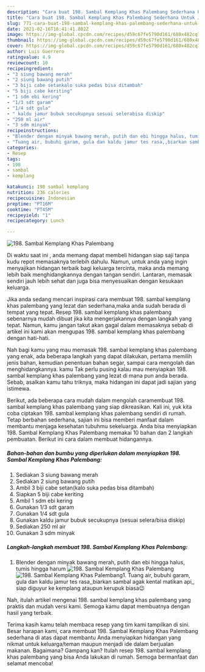 ```yaml
---
description: "Cara buat 198. Sambal Kemplang Khas Palembang Sederhana Untuk Jualan"
title: "Cara buat 198. Sambal Kemplang Khas Palembang Sederhana Untuk Jualan"
slug: 771-cara-buat-198-sambal-kemplang-khas-palembang-sederhana-untuk-jualan
date: 2021-02-16T16:41:41.802Z
image: https://img-global.cpcdn.com/recipes/d59c67fe5790d161/680x482cq70/198-sambal-kemplang-khas-palembang-foto-resep-utama.jpg
thumbnail: https://img-global.cpcdn.com/recipes/d59c67fe5790d161/680x482cq70/198-sambal-kemplang-khas-palembang-foto-resep-utama.jpg
cover: https://img-global.cpcdn.com/recipes/d59c67fe5790d161/680x482cq70/198-sambal-kemplang-khas-palembang-foto-resep-utama.jpg
author: Luis Guerrero
ratingvalue: 4.9
reviewcount: 10
recipeingredient:
- "3 siung bawang merah"
- "2 siung bawang putih"
- "3 biji cabe setankalo suka pedas bisa ditambah"
- "5 biji cabe keriting"
- "1 sdm ebi kering"
- "1/3 sdt garam"
- "1/4 sdt gula"
- " kaldu jamur bubuk secukupnya sesuai selerabisa diskip"
- "250 ml air"
- "3 sdm minyak"
recipeinstructions:
- "Blender dengan minyak bawang merah, putih dan ebi hingga halus, tumis hingga harum"
- "Tuang air, bubuhi garam, gula dan kaldu jamur tes rasa,,biarkan sambal agak kental matikan api,, siap diguyur ke kemplang ataupun kerupuk biasa😉"
categories:
- Resep
tags:
- 198
- sambal
- kemplang

katakunci: 198 sambal kemplang 
nutrition: 236 calories
recipecuisine: Indonesian
preptime: "PT16M"
cooktime: "PT45M"
recipeyield: "1"
recipecategory: Lunch

---
```



![198. Sambal Kemplang Khas Palembang](https://img-global.cpcdn.com/recipes/d59c67fe5790d161/680x482cq70/198-sambal-kemplang-khas-palembang-foto-resep-utama.jpg)

Di waktu  saat ini , anda memang dapat membeli hidangan siap saji tanpa kudu repot memasaknya terlebih dahulu. Namun, untuk anda yang ingin menyajikan hidangan terbaik bagi keluarga tercinta, maka anda memang lebih baik menghidangkannya dengan tangan sendiri. Lantaran, memasak sendiri jauh lebih sehat dan juga bisa menyesuaikan dengan kesukaan keluarga.

Jika anda sedang mencari inspirasi cara membuat 198. sambal kemplang khas palembang yang lezat dan sederhana,maka anda sudah berada di tempat yang tepat. Resep 198. sambal kemplang khas palembang  sebenarnya mudah dibuat jika kita mengerjakannya dengan langkah yang tepat. Namun, kamu jangan takut akan gagal dalam memasaknya 
sebab di artikel ini kami akan mengupas 198. sambal kemplang khas palembang dengan hati-hati.  



Nah bagi kamu yang mau memasak 198. sambal kemplang khas palembang yang enak, ada beberapa langkah yang dapat dilakukan, pertama memilih jenis bahan, kemudian penentuan bahan segar, sampai cara mengolah dan menghidangkannya. kamu Tak perlu pusing kalau mau menyiapkan 198. sambal kemplang khas palembang yang lezat di mana pun anda berada. Sebab, asalkan kamu  tahu triknya, maka hidangan ini dapat jadi sajian yang istimewa.

Berikut, ada beberapa cara mudah dalam mengolah caramembuat 198. sambal kemplang khas palembang yang siap dikreasikan. Kali ini, yuk kita coba ciptakan 198. sambal kemplang khas palembang sendiri di rumah. Tetap berbahan sederhana, sajian ini bisa memberi manfaat dalam membantu menjaga kesehatan tubuhmu sekeluarga. Anda bisa menyiapkan 198. Sambal Kemplang Khas Palembang memakai 10 bahan dan 2 langkah pembuatan. Berikut ini cara dalam membuat hidangannya.

<!--inarticleads1-->

##### Bahan-bahan dan bumbu yang diperlukan dalam menyiapkan 198. Sambal Kemplang Khas Palembang:

1. Sediakan 3 siung bawang merah
1. Sediakan 2 siung bawang putih
1. Ambil 3 biji cabe setan(kalo suka pedas bisa ditambah)
1. Siapkan 5 biji cabe keriting
1. Ambil 1 sdm ebi kering
1. Gunakan 1/3 sdt garam
1. Gunakan 1/4 sdt gula
1. Gunakan  kaldu jamur bubuk secukupnya (sesuai selera/bisa diskip)
1. Sediakan 250 ml air
1. Gunakan 3 sdm minyak




<!--inarticleads2-->

##### Langkah-langkah membuat 198. Sambal Kemplang Khas Palembang:

1. Blender dengan minyak bawang merah, putih dan ebi hingga halus, tumis hingga harum
<img src="https://img-global.cpcdn.com/steps/9afe69ebc76a1f1b/160x128cq70/198-sambal-kemplang-khas-palembang-langkah-memasak-1-foto.jpg" alt="198. Sambal Kemplang Khas Palembang"><img src="https://img-global.cpcdn.com/steps/c07b9abdb10ed00c/160x128cq70/198-sambal-kemplang-khas-palembang-langkah-memasak-1-foto.jpg" alt="198. Sambal Kemplang Khas Palembang">1. Tuang air, bubuhi garam, gula dan kaldu jamur tes rasa,,biarkan sambal agak kental matikan api,, siap diguyur ke kemplang ataupun kerupuk biasa😉




Nah, itulah artikel mengenai  198. sambal kemplang khas palembang  yang praktis dan mudah versi kami. Semoga kamu dapat membuatnya dengan hasil yang terbaik. 

Terima kasih kamu telah membaca resep yang tim kami tampilkan di sini. Besar harapan kami, cara membuat  198. Sambal Kemplang Khas Palembang sederhana di atas dapat membantu Anda menyiapkan hidangan yang nikmat untuk keluarga/teman maupun menjadi ide dalam berjualan makanan. Bagaimana? Gampang kan? Itulah resep 198. sambal kemplang khas palembang yang bisa Anda lakukan di rumah. Semoga bermanfaat dan selamat mencoba!

